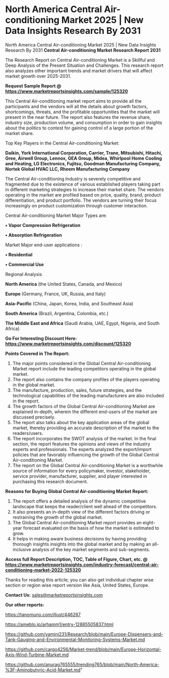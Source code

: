 # North America Central Air-conditioning Market 2025 | New Data Insights Research By 2031
North America Central Air-conditioning Market 2025 | New Data Insights Research By 2031
<strong>Central Air-conditioning Market Research Report 2031</strong>

The Research Report on Central Air-conditioning Market is a Skillful and Deep Analysis of the Present Situation and Challenges. This research report also analyzes other important trends and market drivers that will affect market growth over 2025-2031.

<strong>Request Sample Report @ <a href=https://www.marketreportsinsights.com/sample/125320>https://www.marketreportsinsights.com/sample/125320</a></strong>

This Central Air-conditioning market report aims to provide all the participants and the vendors will all the details about growth factors, shortcomings, threats, and the profitable opportunities that the market will present in the near future. The report also features the revenue share, industry size, production volume, and consumption in order to gain insights about the politics to contest for gaining control of a large portion of the market share.

Top Key Players in the Central Air-conditioning Market:

<strong>Daikin, York International Corporation, Carrier, Trane, Mitsubishi, Hitachi, Gree, Airwell Group, Lennox, GEA Group, Midea, Whirlpool Home Cooling and Heating, LG Electronics, Fujitsu, Goodman Manufacturing Company, Nortek Global HVAC LLC, Rheem Manufacturing Company</strong>

The Central Air-conditioning Industry is severely competitive and fragmented due to the existence of various established players taking part in different marketing strategies to increase their market share. The vendors operating in the market are profiled based on price, quality, brand, product differentiation, and product portfolio. The vendors are turning their focus increasingly on product customization through customer interaction.

Central Air-conditioning Market Major Types are:

<strong>• Vapor Compression Refrigeration

• Absorption Refrigeration</strong>

Market Major end-user applications :

<strong>• Residential

• Commercial Use</strong>

Regional Analysis

</u><strong><b>North America</b></strong> (the United States, Canada, and Mexico)

<strong><b>Europe </b></strong>(Germany, France, UK, Russia, and Italy)

<strong><b>Asia-Pacific</b></strong> (China, Japan, Korea, India, and Southeast Asia)

<strong><b>South America</b></strong> (Brazil, Argentina, Colombia, etc.)

<strong><b>The Middle East and Africa</b></strong> (Saudi Arabia, UAE, Egypt, Nigeria, and South Africa)

<strong>Go For Interesting Discount Here: <a href=https://www.marketreportsinsights.com/discount/125320>https://www.marketreportsinsights.com/discount/125320</a></strong>

<strong>Points Covered in The Report:</strong>
<ol>
  <li>The major points considered in the Global Central Air-conditioning Market report include the leading competitors operating in the global market.</li>
  <li>The report also contains the company profiles of the players operating in the global market.</li>
  <li>The manufacture, production, sales, future strategies, and the technological capabilities of the leading manufacturers are also included in the report.</li>
  <li>The growth factors of the Global Central Air-conditioning Market are explained in-depth, wherein the different end-users of the market are discussed precisely.</li>
  <li>The report also talks about the key application areas of the global market, thereby providing an accurate description of the market to the readers/users.</li>
  <li>The report incorporates the SWOT analysis of the market. In the final section, the report features the opinions and views of the industry experts and professionals. The experts analyzed the export/import policies that are favorably influencing the growth of the Global Central Air-conditioning Market.</li>
  <li>The report on the Global Central Air-conditioning Market is a worthwhile source of information for every policymaker, investor, stakeholder, service provider, manufacturer, supplier, and player interested in purchasing this research document.</li>
</ol>
<strong>Reasons for Buying Global Central Air-conditioning Market Report:</strong>

<ol>
  <li>The report offers a detailed analysis of the dynamic competitive landscape that keeps the reader/client well ahead of the competitors.</li>
  <li>It also presents an in-depth view of the different factors driving or restraining the growth of the global market.</li>
  <li>The Global Central Air-conditioning Market report provides an eight-year forecast evaluated on the basis of how the market is estimated to grow.</li>
  <li>It helps in making aware business decisions by having providing thorough insights insights into the global market and by making an all-inclusive analysis of the key market segments and sub-segments.</li>
</ol>
<strong>Access full Report Description, TOC, Table of Figure, Chart, etc. @ <a href=https://www.marketreportsinsights.com/industry-forecast/central-air-conditioning-market-2022-125320>https://www.marketreportsinsights.com/industry-forecast/central-air-conditioning-market-2022-125320</a></strong>


Thanks for reading this article; you can also get individual chapter wise section or region wise report version like Asia, United States, Europe.

<strong>Contact Us:</strong>
sales@marketreportsinsights.com

<strong>Our other reports:</strong>

<a href=https://tanomuno.com/illust/446267>https://tanomuno.com/illust/446267</a>

<a href=https://ameblo.jp/arhamm1/entry-12885505837.html>https://ameblo.jp/arhamm1/entry-12885505837.html</a>

<a href=https://github.com/yamini231/Research/blob/main/Europe-Dispensers-and-Tank-Gauging-and-Environmental-Monitoring-Systems-Market.md>https://github.com/yamini231/Research/blob/main/Europe-Dispensers-and-Tank-Gauging-and-Environmental-Monitoring-Systems-Market.md</a>

<a href=https://github.com/cargo4256/Market-trend/blob/main/Europe-Horizontal-Axis-Wind-Turbine-Market.md>https://github.com/cargo4256/Market-trend/blob/main/Europe-Horizontal-Axis-Wind-Turbine-Market.md</a>

<a href=https://github.com/anurag765555/trending765/blob/main/North-America-%3F-Aminobutyric-Acid-Market.md>https://github.com/anurag765555/trending765/blob/main/North-America-%3F-Aminobutyric-Acid-Market.md</a>"
